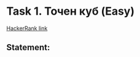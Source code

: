 # Task 1. Точен куб (Easy)

[HackerRank link](<https://www.hackerrank.com/contests/sda-hw-3/challenges/challenge-3066>)

## Statement:

<!-- TODO -->
